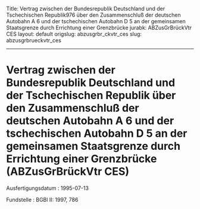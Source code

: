 Title: Vertrag zwischen der Bundesrepublik Deutschland und der Tschechischen Republik976
  über den Zusammenschluß der deutschen Autobahn A 6 und der tschechischen Autobahn
  D 5 an der gemeinsamen Staatsgrenze durch Errichtung einer Grenzbrücke
jurabk: ABZusGrBrückVtr CES
layout: default
origslug: abzusgrbr_ckvtr_ces
slug: abzusgrbrueckvtr_ces

---

# Vertrag zwischen der Bundesrepublik Deutschland und der Tschechischen Republik über den Zusammenschluß der deutschen Autobahn A 6 und der tschechischen Autobahn D 5 an der gemeinsamen Staatsgrenze durch Errichtung einer Grenzbrücke (ABZusGrBrückVtr CES)

Ausfertigungsdatum
:   1995-07-13

Fundstelle
:   BGBl II: 1997, 786

